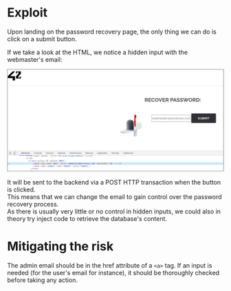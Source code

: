 # Exploit

Upon landing on the password recovery page, the only thing we can do is click on a submit button.

If we take a look at the HTML, we notice a hidden input with the webmaster's email:

![](Ressources/images/hidden_input.jpg)

It will be sent to the backend via a POST HTTP transaction when the button is clicked.  
This means that we can change the email to gain control over the password recovery process.  
As there is usually very little or no control in hidden inputs, we could also in theory try inject code to retrieve the database's content.

# Mitigating the risk

The admin email should be in the href attribute of a `<a>` tag.
If an input is needed (for the user's email for instance), it should be thoroughly checked before taking any action.
